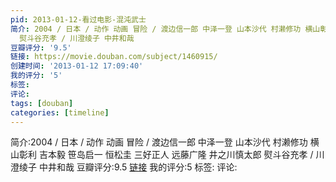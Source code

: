 ```yaml
---
pid: 2013-01-12-看过电影-混沌武士
简介: 2004 / 日本 / 动作 动画 冒险 / 渡边信一郎 中泽一登 山本沙代 村濑修功 横山彰利 吉本毅 笹岛启一 恒松圭 三好正人 远藤广隆 井之川慎太郎
  熨斗谷充孝 / 川澄绫子 中井和哉
豆瓣评分: '9.5'
链接: https://movie.douban.com/subject/1460915/
创建时间: '2013-01-12 17:09:40'
我的评分: '5'
标签:
评论:
tags: [douban]
categories: [timeline]
---
```

简介:2004 / 日本 / 动作 动画 冒险 / 渡边信一郎 中泽一登 山本沙代 村濑修功 横山彰利 吉本毅 笹岛启一 恒松圭 三好正人 远藤广隆 井之川慎太郎 熨斗谷充孝 / 川澄绫子 中井和哉
豆瓣评分:9.5
[链接](https://movie.douban.com/subject/1460915/)
我的评分:5
标签:
评论:
